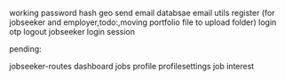 working
    password hash
    geo
    send email
    databsae
    email utils
    register (for jobseeker and employer,todo:,moving portfolio file to upload folder)
    login
    otp
    logout
    jobseeker login
    session

pending:

jobseeker-routes
    dashboard
    jobs
    profile
    profilesettings
    job interest
    
